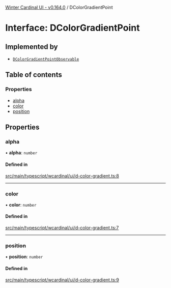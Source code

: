 [Winter Cardinal UI - v0.164.0](../index.md) / DColorGradientPoint

# Interface: DColorGradientPoint

## Implemented by

- [`DColorGradientPointObservable`](../classes/DColorGradientPointObservable.md)

## Table of contents

### Properties

- [alpha](DColorGradientPoint.md#alpha)
- [color](DColorGradientPoint.md#color)
- [position](DColorGradientPoint.md#position)

## Properties

### alpha

• **alpha**: `number`

#### Defined in

[src/main/typescript/wcardinal/ui/d-color-gradient.ts:8](https://github.com/winter-cardinal/winter-cardinal-ui/blob/v0.164.0/src/main/typescript/wcardinal/ui/d-color-gradient.ts#L8)

___

### color

• **color**: `number`

#### Defined in

[src/main/typescript/wcardinal/ui/d-color-gradient.ts:7](https://github.com/winter-cardinal/winter-cardinal-ui/blob/v0.164.0/src/main/typescript/wcardinal/ui/d-color-gradient.ts#L7)

___

### position

• **position**: `number`

#### Defined in

[src/main/typescript/wcardinal/ui/d-color-gradient.ts:9](https://github.com/winter-cardinal/winter-cardinal-ui/blob/v0.164.0/src/main/typescript/wcardinal/ui/d-color-gradient.ts#L9)
